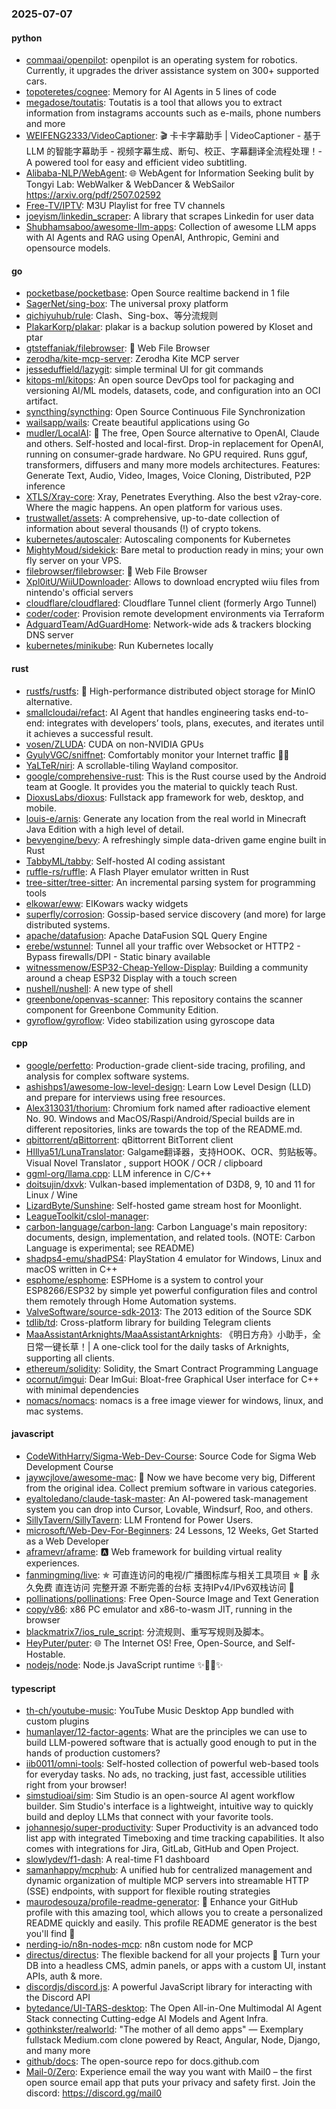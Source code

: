 ### 2025-07-07

#### python
* [commaai/openpilot](https://github.com/commaai/openpilot): openpilot is an operating system for robotics. Currently, it upgrades the driver assistance system on 300+ supported cars.
* [topoteretes/cognee](https://github.com/topoteretes/cognee): Memory for AI Agents in 5 lines of code
* [megadose/toutatis](https://github.com/megadose/toutatis): Toutatis is a tool that allows you to extract information from instagrams accounts such as e-mails, phone numbers and more
* [WEIFENG2333/VideoCaptioner](https://github.com/WEIFENG2333/VideoCaptioner): 🎬 卡卡字幕助手 | VideoCaptioner - 基于 LLM 的智能字幕助手 - 视频字幕生成、断句、校正、字幕翻译全流程处理！- A powered tool for easy and efficient video subtitling.
* [Alibaba-NLP/WebAgent](https://github.com/Alibaba-NLP/WebAgent): 🌐 WebAgent for Information Seeking bulit by Tongyi Lab: WebWalker & WebDancer & WebSailor https://arxiv.org/pdf/2507.02592
* [Free-TV/IPTV](https://github.com/Free-TV/IPTV): M3U Playlist for free TV channels
* [joeyism/linkedin_scraper](https://github.com/joeyism/linkedin_scraper): A library that scrapes Linkedin for user data
* [Shubhamsaboo/awesome-llm-apps](https://github.com/Shubhamsaboo/awesome-llm-apps): Collection of awesome LLM apps with AI Agents and RAG using OpenAI, Anthropic, Gemini and opensource models.

#### go
* [pocketbase/pocketbase](https://github.com/pocketbase/pocketbase): Open Source realtime backend in 1 file
* [SagerNet/sing-box](https://github.com/SagerNet/sing-box): The universal proxy platform
* [qichiyuhub/rule](https://github.com/qichiyuhub/rule): Clash、Sing-box、等分流规则
* [PlakarKorp/plakar](https://github.com/PlakarKorp/plakar): plakar is a backup solution powered by Kloset and ptar
* [gtsteffaniak/filebrowser](https://github.com/gtsteffaniak/filebrowser): 📂 Web File Browser
* [zerodha/kite-mcp-server](https://github.com/zerodha/kite-mcp-server): Zerodha Kite MCP server
* [jesseduffield/lazygit](https://github.com/jesseduffield/lazygit): simple terminal UI for git commands
* [kitops-ml/kitops](https://github.com/kitops-ml/kitops): An open source DevOps tool for packaging and versioning AI/ML models, datasets, code, and configuration into an OCI artifact.
* [syncthing/syncthing](https://github.com/syncthing/syncthing): Open Source Continuous File Synchronization
* [wailsapp/wails](https://github.com/wailsapp/wails): Create beautiful applications using Go
* [mudler/LocalAI](https://github.com/mudler/LocalAI): 🤖 The free, Open Source alternative to OpenAI, Claude and others. Self-hosted and local-first. Drop-in replacement for OpenAI, running on consumer-grade hardware. No GPU required. Runs gguf, transformers, diffusers and many more models architectures. Features: Generate Text, Audio, Video, Images, Voice Cloning, Distributed, P2P inference
* [XTLS/Xray-core](https://github.com/XTLS/Xray-core): Xray, Penetrates Everything. Also the best v2ray-core. Where the magic happens. An open platform for various uses.
* [trustwallet/assets](https://github.com/trustwallet/assets): A comprehensive, up-to-date collection of information about several thousands (!) of crypto tokens.
* [kubernetes/autoscaler](https://github.com/kubernetes/autoscaler): Autoscaling components for Kubernetes
* [MightyMoud/sidekick](https://github.com/MightyMoud/sidekick): Bare metal to production ready in mins; your own fly server on your VPS.
* [filebrowser/filebrowser](https://github.com/filebrowser/filebrowser): 📂 Web File Browser
* [Xpl0itU/WiiUDownloader](https://github.com/Xpl0itU/WiiUDownloader): Allows to download encrypted wiiu files from nintendo's official servers
* [cloudflare/cloudflared](https://github.com/cloudflare/cloudflared): Cloudflare Tunnel client (formerly Argo Tunnel)
* [coder/coder](https://github.com/coder/coder): Provision remote development environments via Terraform
* [AdguardTeam/AdGuardHome](https://github.com/AdguardTeam/AdGuardHome): Network-wide ads & trackers blocking DNS server
* [kubernetes/minikube](https://github.com/kubernetes/minikube): Run Kubernetes locally

#### rust
* [rustfs/rustfs](https://github.com/rustfs/rustfs): 🚀 High-performance distributed object storage for MinIO alternative.
* [smallcloudai/refact](https://github.com/smallcloudai/refact): AI Agent that handles engineering tasks end-to-end: integrates with developers’ tools, plans, executes, and iterates until it achieves a successful result.
* [vosen/ZLUDA](https://github.com/vosen/ZLUDA): CUDA on non-NVIDIA GPUs
* [GyulyVGC/sniffnet](https://github.com/GyulyVGC/sniffnet): Comfortably monitor your Internet traffic 🕵️‍♂️
* [YaLTeR/niri](https://github.com/YaLTeR/niri): A scrollable-tiling Wayland compositor.
* [google/comprehensive-rust](https://github.com/google/comprehensive-rust): This is the Rust course used by the Android team at Google. It provides you the material to quickly teach Rust.
* [DioxusLabs/dioxus](https://github.com/DioxusLabs/dioxus): Fullstack app framework for web, desktop, and mobile.
* [louis-e/arnis](https://github.com/louis-e/arnis): Generate any location from the real world in Minecraft Java Edition with a high level of detail.
* [bevyengine/bevy](https://github.com/bevyengine/bevy): A refreshingly simple data-driven game engine built in Rust
* [TabbyML/tabby](https://github.com/TabbyML/tabby): Self-hosted AI coding assistant
* [ruffle-rs/ruffle](https://github.com/ruffle-rs/ruffle): A Flash Player emulator written in Rust
* [tree-sitter/tree-sitter](https://github.com/tree-sitter/tree-sitter): An incremental parsing system for programming tools
* [elkowar/eww](https://github.com/elkowar/eww): ElKowars wacky widgets
* [superfly/corrosion](https://github.com/superfly/corrosion): Gossip-based service discovery (and more) for large distributed systems.
* [apache/datafusion](https://github.com/apache/datafusion): Apache DataFusion SQL Query Engine
* [erebe/wstunnel](https://github.com/erebe/wstunnel): Tunnel all your traffic over Websocket or HTTP2 - Bypass firewalls/DPI - Static binary available
* [witnessmenow/ESP32-Cheap-Yellow-Display](https://github.com/witnessmenow/ESP32-Cheap-Yellow-Display): Building a community around a cheap ESP32 Display with a touch screen
* [nushell/nushell](https://github.com/nushell/nushell): A new type of shell
* [greenbone/openvas-scanner](https://github.com/greenbone/openvas-scanner): This repository contains the scanner component for Greenbone Community Edition.
* [gyroflow/gyroflow](https://github.com/gyroflow/gyroflow): Video stabilization using gyroscope data

#### cpp
* [google/perfetto](https://github.com/google/perfetto): Production-grade client-side tracing, profiling, and analysis for complex software systems.
* [ashishps1/awesome-low-level-design](https://github.com/ashishps1/awesome-low-level-design): Learn Low Level Design (LLD) and prepare for interviews using free resources.
* [Alex313031/thorium](https://github.com/Alex313031/thorium): Chromium fork named after radioactive element No. 90. Windows and MacOS/Raspi/Android/Special builds are in different repositories, links are towards the top of the README.md.
* [qbittorrent/qBittorrent](https://github.com/qbittorrent/qBittorrent): qBittorrent BitTorrent client
* [HIllya51/LunaTranslator](https://github.com/HIllya51/LunaTranslator): Galgame翻译器，支持HOOK、OCR、剪贴板等。Visual Novel Translator , support HOOK / OCR / clipboard
* [ggml-org/llama.cpp](https://github.com/ggml-org/llama.cpp): LLM inference in C/C++
* [doitsujin/dxvk](https://github.com/doitsujin/dxvk): Vulkan-based implementation of D3D8, 9, 10 and 11 for Linux / Wine
* [LizardByte/Sunshine](https://github.com/LizardByte/Sunshine): Self-hosted game stream host for Moonlight.
* [LeagueToolkit/cslol-manager](https://github.com/LeagueToolkit/cslol-manager): 
* [carbon-language/carbon-lang](https://github.com/carbon-language/carbon-lang): Carbon Language's main repository: documents, design, implementation, and related tools. (NOTE: Carbon Language is experimental; see README)
* [shadps4-emu/shadPS4](https://github.com/shadps4-emu/shadPS4): PlayStation 4 emulator for Windows, Linux and macOS written in C++
* [esphome/esphome](https://github.com/esphome/esphome): ESPHome is a system to control your ESP8266/ESP32 by simple yet powerful configuration files and control them remotely through Home Automation systems.
* [ValveSoftware/source-sdk-2013](https://github.com/ValveSoftware/source-sdk-2013): The 2013 edition of the Source SDK
* [tdlib/td](https://github.com/tdlib/td): Cross-platform library for building Telegram clients
* [MaaAssistantArknights/MaaAssistantArknights](https://github.com/MaaAssistantArknights/MaaAssistantArknights): 《明日方舟》小助手，全日常一键长草！| A one-click tool for the daily tasks of Arknights, supporting all clients.
* [ethereum/solidity](https://github.com/ethereum/solidity): Solidity, the Smart Contract Programming Language
* [ocornut/imgui](https://github.com/ocornut/imgui): Dear ImGui: Bloat-free Graphical User interface for C++ with minimal dependencies
* [nomacs/nomacs](https://github.com/nomacs/nomacs): nomacs is a free image viewer for windows, linux, and mac systems.

#### javascript
* [CodeWithHarry/Sigma-Web-Dev-Course](https://github.com/CodeWithHarry/Sigma-Web-Dev-Course): Source Code for Sigma Web Development Course
* [jaywcjlove/awesome-mac](https://github.com/jaywcjlove/awesome-mac):  Now we have become very big, Different from the original idea. Collect premium software in various categories.
* [eyaltoledano/claude-task-master](https://github.com/eyaltoledano/claude-task-master): An AI-powered task-management system you can drop into Cursor, Lovable, Windsurf, Roo, and others.
* [SillyTavern/SillyTavern](https://github.com/SillyTavern/SillyTavern): LLM Frontend for Power Users.
* [microsoft/Web-Dev-For-Beginners](https://github.com/microsoft/Web-Dev-For-Beginners): 24 Lessons, 12 Weeks, Get Started as a Web Developer
* [aframevr/aframe](https://github.com/aframevr/aframe): 🅰️ Web framework for building virtual reality experiences.
* [fanmingming/live](https://github.com/fanmingming/live): ✯ 可直连访问的电视/广播图标库与相关工具项目 ✯ 🔕 永久免费 直连访问 完整开源 不断完善的台标 支持IPv4/IPv6双栈访问 🔕
* [pollinations/pollinations](https://github.com/pollinations/pollinations): Free Open-Source Image and Text Generation
* [copy/v86](https://github.com/copy/v86): x86 PC emulator and x86-to-wasm JIT, running in the browser
* [blackmatrix7/ios_rule_script](https://github.com/blackmatrix7/ios_rule_script): 分流规则、重写写规则及脚本。
* [HeyPuter/puter](https://github.com/HeyPuter/puter): 🌐 The Internet OS! Free, Open-Source, and Self-Hostable.
* [nodejs/node](https://github.com/nodejs/node): Node.js JavaScript runtime ✨🐢🚀✨

#### typescript
* [th-ch/youtube-music](https://github.com/th-ch/youtube-music): YouTube Music Desktop App bundled with custom plugins
* [humanlayer/12-factor-agents](https://github.com/humanlayer/12-factor-agents): What are the principles we can use to build LLM-powered software that is actually good enough to put in the hands of production customers?
* [iib0011/omni-tools](https://github.com/iib0011/omni-tools): Self-hosted collection of powerful web-based tools for everyday tasks. No ads, no tracking, just fast, accessible utilities right from your browser!
* [simstudioai/sim](https://github.com/simstudioai/sim): Sim Studio is an open-source AI agent workflow builder. Sim Studio's interface is a lightweight, intuitive way to quickly build and deploy LLMs that connect with your favorite tools.
* [johannesjo/super-productivity](https://github.com/johannesjo/super-productivity): Super Productivity is an advanced todo list app with integrated Timeboxing and time tracking capabilities. It also comes with integrations for Jira, GitLab, GitHub and Open Project.
* [slowlydev/f1-dash](https://github.com/slowlydev/f1-dash): A real-time F1 dashboard
* [samanhappy/mcphub](https://github.com/samanhappy/mcphub): A unified hub for centralized management and dynamic organization of multiple MCP servers into streamable HTTP (SSE) endpoints, with support for flexible routing strategies
* [maurodesouza/profile-readme-generator](https://github.com/maurodesouza/profile-readme-generator): 🎨 Enhance your GitHub profile with this amazing tool, which allows you to create a personalized README quickly and easily. This profile README generator is the best you'll find 🚀
* [nerding-io/n8n-nodes-mcp](https://github.com/nerding-io/n8n-nodes-mcp): n8n custom node for MCP
* [directus/directus](https://github.com/directus/directus): The flexible backend for all your projects 🐰 Turn your DB into a headless CMS, admin panels, or apps with a custom UI, instant APIs, auth & more.
* [discordjs/discord.js](https://github.com/discordjs/discord.js): A powerful JavaScript library for interacting with the Discord API
* [bytedance/UI-TARS-desktop](https://github.com/bytedance/UI-TARS-desktop): The Open All-in-One Multimodal AI Agent Stack connecting Cutting-edge AI Models and Agent Infra.
* [gothinkster/realworld](https://github.com/gothinkster/realworld): "The mother of all demo apps" — Exemplary fullstack Medium.com clone powered by React, Angular, Node, Django, and many more
* [github/docs](https://github.com/github/docs): The open-source repo for docs.github.com
* [Mail-0/Zero](https://github.com/Mail-0/Zero): Experience email the way you want with Mail0 – the first open source email app that puts your privacy and safety first. Join the discord: https://discord.gg/mail0
